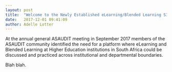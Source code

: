 ```yaml
---
layout: post
title:  "Welcome to the Newly Established eLearning/Blended Learning SIG"
date:   2017-12-01 09:41:09
author: Adelle Lotter
---
```


At the annual general ASAUDIT meeting in September 2017 members of the ASAUDIT community identified the need for a platform where eLearning and Blended Learning at Higher Education institutions in South Africa could be discussed and practiced across institutional and departmental boundaries.

Blah blah. 

